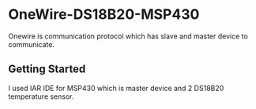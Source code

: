 # OneWire-DS18B20-MSP430

Onewire is communication protocol which has slave and master device to communicate.

## Getting Started

I used IAR IDE for MSP430 which is master device and 2 DS18B20 temperature sensor.


